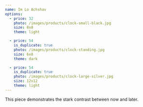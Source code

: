 ```yaml
---
name: Im Lo Achshav
options:
  - price: 32
    photo: /images/products/clock-small-black.jpg
    size: 8x8
    theme: light

  - price: 54
    is_duplicate: true
    photo: /images/products/clock-standing.jpg
    size: 6x8
    theme: dark

  - price: 54
    is_duplicate: true
    photo: /images/products/clock-large-silver.jpg
    size: 12x12
    theme: light
---
```


This piece demonstrates the stark contrast between now and later. 